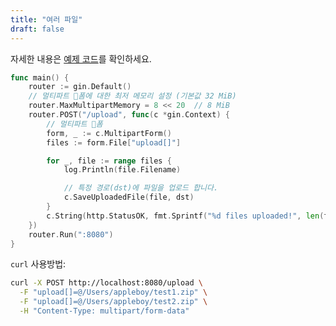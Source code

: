 ```yaml
---
title: "여러 파일"
draft: false
---
```


자세한 내용은 [예제 코드](https://github.com/gin-gonic/examples/tree/master/upload-file/multiple)를 확인하세요.

```go
func main() {
	router := gin.Default()
	// 멀티파트 폼에 대한 최저 메모리 설정 (기본값 32 MiB)
	router.MaxMultipartMemory = 8 << 20  // 8 MiB
	router.POST("/upload", func(c *gin.Context) {
		// 멀티파트 폼
		form, _ := c.MultipartForm()
		files := form.File["upload[]"]

		for _, file := range files {
			log.Println(file.Filename)

			// 특정 경로(dst)에 파일을 업로드 합니다.
			c.SaveUploadedFile(file, dst)
		}
		c.String(http.StatusOK, fmt.Sprintf("%d files uploaded!", len(files)))
	})
	router.Run(":8080")
}
```

`curl` 사용방법:

```sh
curl -X POST http://localhost:8080/upload \
  -F "upload[]=@/Users/appleboy/test1.zip" \
  -F "upload[]=@/Users/appleboy/test2.zip" \
  -H "Content-Type: multipart/form-data"
```
